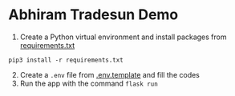 # Abhiram Tradesun Demo
 
1. Create a Python virtual environment and install packages from [requirements.txt](requirements.txt)
```
pip3 install -r requirements.txt
```
2. Create a `.env` file from [.env.template](.env.template) and fill the codes
3. Run the app with the command `flask run`